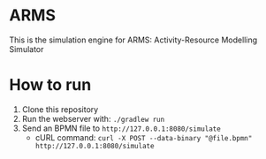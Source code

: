 # ARMS
This is the simulation engine for ARMS: Activity-Resource Modelling Simulator

# How to run
1. Clone this repository
2. Run the webserver with: `./gradlew run`
3. Send an BPMN file to `http://127.0.0.1:8080/simulate`
   - cURL command: `curl -X POST --data-binary "@file.bpmn" http://127.0.0.1:8080/simulate`